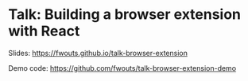# Talk: Building a browser extension with React

Slides: https://fwouts.github.io/talk-browser-extension

Demo code: https://github.com/fwouts/talk-browser-extension-demo
